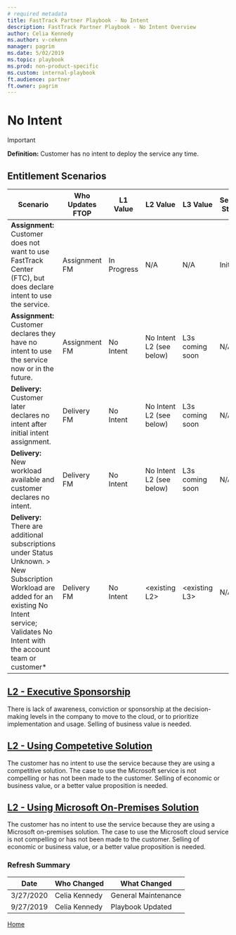 ```yaml
---  
# required metadata  
title: FastTrack Partner Playbook - No Intent
description: FastTrack Partner Playbook - No Intent Overview
author: Celia Kennedy
ms.author: v-cekenn
manager: pagrim
ms.date: 5/02/2019
ms.topic: playbook
ms.prod: non-product-specific
ms.custom: internal-playbook
ft.audience: partner
ft.owner: pagrim
---
```

# ​​No Intent

> [!IMPORTANT]
> **Definition:** Customer has no intent to deploy the service any time.

## Entitlement Scenarios

| Scenario | Who Updates FTOP | L1 Value | L2 Value | L3 Value | Service Status | Service Engagement Scenario | Target Date | Owner | Notes | Next Action Date | Next Action to be taken |
| -------- | ---------------- | -------- | -------- | -------- | -------------- | --------------------------- | ----------- | ----- | ----- | ---------------- | ----------------------- |
| **Assignment:** Customer does not want to use FastTrack Center (FTC), but does declare intent to use the service. | Assignment FM | In Progress | N/A | N/A | Initiate | \<Customer or Partner led> | N/A |   |   | Date of Kickoff | Delivery Assignment |
| **Assignment:** Customer declares they have no intent to use the service now or in the future. | Assignment FM | No Intent | No Intent L2 (see below) | L3s coming soon | N/A | \<Depends on Intent of other workloads and those engagements> | N/A | Account Team | Detailed reason for declaring No Intent | TBD | Notify account team of No Intent |
| **Delivery:** Customer later declares no intent after initial intent assignment. | Delivery FM | No Intent | No Intent L2 (see below) | L3s coming soon | N/A | \<Depends on Intent of other workloads and those engagements> | N/A | Account Team | Detailed reason for declaring No Intent | TBD​ | Notify account team of No Intent |
| **Delivery:** New workload available and customer declares no intent. | Delivery FM | No Intent | No Intent L2 (see below) | L3s coming soon​ | N/A | \<Depends on Intent of other workloads and those engagements> | N/A | Account Team | Detailed reason for declaring No Intent | TBD | Notify account team of No Intent |
| **Delivery:** There are additional subscriptions under Status Unknown. > New Subscription Workload are added for an existing No Intent service; Validates No Intent with the account team or customer* | Delivery FM | No Intent | \<existing L2> | \<existing L3> | N/A | \<Depends on Intent of other workloads and those engagements> | N/A | Account Team | Update notes as necessary | TBD | N/A​ |

## [L2 - Executive Sponsorship](l1l2l3-no-intent-executive-sponsorship.md)

There is lack of awareness, conviction or sponsorship at the decision-making levels in the company to move to the cloud, or to prioritize implementation and usage. Selling of business value is needed.

## [L2 - Using Competetive Solution](l1l2l3-no-intent-using-competitive-solution.md)

The customer has no intent to use the service because they are using a competitive solution. The case to use the Microsoft service is not compelling or has not been made to the customer. Selling of economic or business value, or a better value proposition is needed.
​
## [L2 - Using Microsoft On-Premises Solution](l1l2l3-no-intent-using-microsoft-on-premises-solution.md)

The customer has no intent to use the service because they are using a Microsoft on-premises solution. The case to use the Microsoft cloud service is not compelling or has not been made to the customer. Selling of economic or business value, or a better value proposition is needed.

### Refresh Summary

|Date|Who Changed|What Changed|
|---------|---------------|----------------------------|
|3/27/2020| Celia Kennedy| General Maintenance|
|9/27/2019| Celia Kennedy| Playbook Updated|

[Home](http://partner-docs.microsoft.com)
